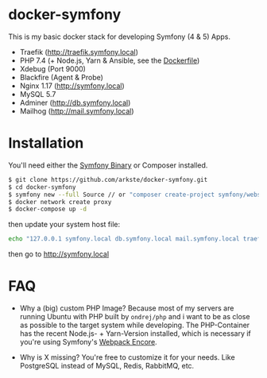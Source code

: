 docker-symfony
==============

This is my basic docker stack for developing Symfony (4 & 5) Apps.

- Traefik (http://traefik.symfony.local)
- PHP 7.4 (+ Node.js, Yarn & Ansible, see the [Dockerfile](https://github.com/arkste/docker-ci/blob/php74/Dockerfile))
- Xdebug (Port 9000)
- Blackfire (Agent & Probe)
- Nginx 1.17 (http://symfony.local)
- MySQL 5.7
- Adminer (http://db.symfony.local)
- Mailhog (http://mail.symfony.local)

# Installation

You'll need either the [Symfony Binary](https://symfony.com/download) or Composer installed.

 ```bash
$ git clone https://github.com/arkste/docker-symfony.git
$ cd docker-symfony
$ symfony new --full Source // or "composer create-project symfony/website-skeleton Source"
$ docker network create proxy
$ docker-compose up -d
```

then update your system host file:

```bash
echo "127.0.0.1 symfony.local db.symfony.local mail.symfony.local traefik.symfony.local" | sudo tee -a /etc/hosts
```

then go to http://symfony.local

# FAQ

* Why a (big) custom PHP Image?
Because most of my servers are running Ubuntu with PHP built by `ondrej/php` and i want to be as close as possible to the target system while developing. The PHP-Container has the recent Node.js- + Yarn-Version installed, which is necessary if you're using Symfony's [Webpack Encore](https://symfony.com/doc/current/frontend/encore/installation.html).

* Why is X missing?
You're free to customize it for your needs. Like PostgreSQL instead of MySQL, Redis, RabbitMQ, etc.

